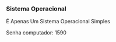 ### Sistema Operacional
<p>É Apenas Um Sistema Operacional Simples</p>
<p>Senha computador: 1590</p>
